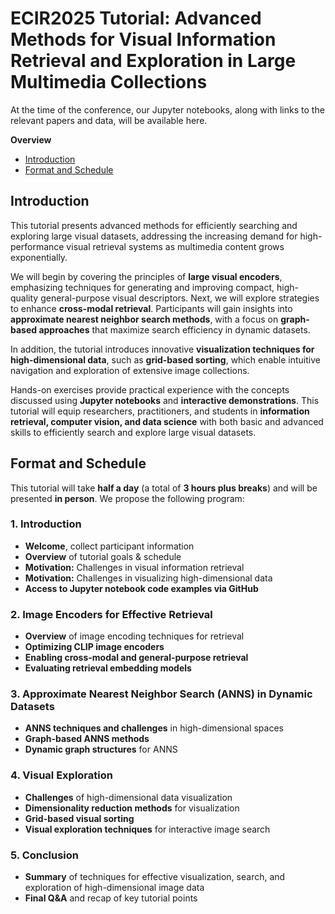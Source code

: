 # ECIR2025 Tutorial: Advanced Methods for Visual Information Retrieval and Exploration in Large Multimedia Collections

At the time of the conference, our Jupyter notebooks, along with links to the relevant papers and data, will be available here.

**Overview**
- [Introduction](#introduction)
- [Format and Schedule](#format-and-schedule)



## Introduction
This tutorial presents advanced methods for efficiently searching and exploring large visual datasets, addressing the increasing demand for high-performance visual retrieval systems as multimedia content grows exponentially.

We will begin by covering the principles of **large visual encoders**, emphasizing techniques for generating and improving compact, high-quality general-purpose visual descriptors. Next, we will explore strategies to enhance **cross-modal retrieval**. Participants will gain insights into **approximate nearest neighbor search methods**, with a focus on **graph-based approaches** that maximize search efficiency in dynamic datasets.

In addition, the tutorial introduces innovative **visualization techniques for high-dimensional data**, such as **grid-based sorting**, which enable intuitive navigation and exploration of extensive image collections.

Hands-on exercises provide practical experience with the concepts discussed using **Jupyter notebooks** and **interactive demonstrations**. This tutorial will equip researchers, practitioners, and students in **information retrieval, computer vision, and data science** with both basic and advanced skills to efficiently search and explore large visual datasets.



## Format and Schedule

This tutorial will take **half a day** (a total of **3 hours plus breaks**) and will be presented **in person**. We propose the following program:

### 1. Introduction
- **Welcome**, collect participant information  
- **Overview** of tutorial goals & schedule  
- **Motivation:** Challenges in visual information retrieval  
- **Motivation:** Challenges in visualizing high-dimensional data  
- **Access to Jupyter notebook code examples via GitHub**  

### 2. Image Encoders for Effective Retrieval
- **Overview** of image encoding techniques for retrieval  
- **Optimizing CLIP image encoders**  
- **Enabling cross-modal and general-purpose retrieval**  
- **Evaluating retrieval embedding models**  

### 3. Approximate Nearest Neighbor Search (ANNS) in Dynamic Datasets
- **ANNS techniques and challenges** in high-dimensional spaces  
- **Graph-based ANNS methods**  
- **Dynamic graph structures** for ANNS  

### 4. Visual Exploration
- **Challenges** of high-dimensional data visualization  
- **Dimensionality reduction methods** for visualization  
- **Grid-based visual sorting**  
- **Visual exploration techniques** for interactive image search  

### 5. Conclusion
- **Summary** of techniques for effective visualization, search, and exploration of high-dimensional image data  
- **Final Q&A** and recap of key tutorial points  
